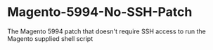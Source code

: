 # Magento-5994-No-SSH-Patch
The Magento 5994 patch that doesn't require SSH access to run the Magento supplied shell script
